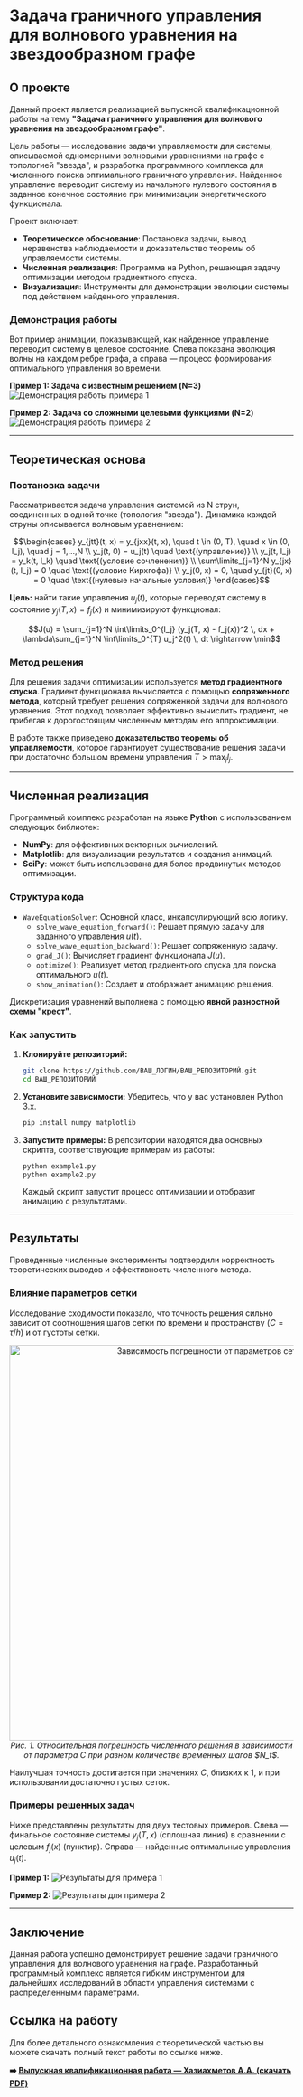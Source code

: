 # Задача граничного управления для волнового уравнения на звездообразном графе

## О проекте

Данный проект является реализацией выпускной квалификационной работы на тему **"Задача граничного управления для волнового уравнения на звездообразном графе"**.

Цель работы — исследование задачи управляемости для системы, описываемой одномерными волновыми уравнениями на графе с топологией "звезда", и разработка программного комплекса для численного поиска оптимального граничного управления. Найденное управление переводит систему из начального нулевого состояния в заданное конечное состояние при минимизации энергетического функционала.

Проект включает:
*   **Теоретическое обоснование**: Постановка задачи, вывод неравенства наблюдаемости и доказательство теоремы об управляемости системы.
*   **Численная реализация**: Программа на Python, решающая задачу оптимизации методом градиентного спуска.
*   **Визуализация**: Инструменты для демонстрации эволюции системы под действием найденного управления.

### Демонстрация работы

Вот пример анимации, показывающей, как найденное управление переводит систему в целевое состояние. Слева показана эволюция волны на каждом ребре графа, а справа — процесс формирования оптимального управления во времени.

**Пример 1: Задача с известным решением (N=3)**
![Демонстрация работы примера 1](./Assets/example1_optimize.gif)

**Пример 2: Задача со сложными целевыми функциями (N=2)**
![Демонстрация работы примера 2](./Assets/example2_optimize.gif)

---

## Теоретическая основа

### Постановка задачи

Рассматривается задача управления системой из N струн, соединенных в одной точке (топология "звезда"). Динамика каждой струны описывается волновым уравнением:
```math
\begin{cases}
    y_{jtt}(t, x) = y_{jxx}(t, x), \quad t \in (0, T), \quad x \in (0, l_j), \quad j = 1,...,N \\
    y_j(t, 0) = u_j(t) \quad \text{(управление)} \\
    y_j(t, l_j) = y_k(t, l_k) \quad \text{(условие сочленения)} \\
    \sum\limits_{j=1}^N y_{jx}(t, l_j) = 0 \quad \text{(условие Кирхгофа)} \\
    y_j(0, x) = 0, \quad y_{jt}(0, x) = 0 \quad \text{(нулевые начальные условия)}
\end{cases}
```
**Цель:** найти такие управления $u_j(t)$, которые переводят систему в состояние $y_j(T, x) = f_j(x)$ и минимизируют функционал:
```math
J(u) = \sum_{j=1}^N \int\limits_0^{l_j} (y_j(T, x) - f_j(x))^2 \, dx + \lambda\sum_{j=1}^N \int\limits_0^{T} u_j^2(t) \, dt \rightarrow \min
```

### Метод решения

Для решения задачи оптимизации используется **метод градиентного спуска**. Градиент функционала вычисляется с помощью **сопряженного метода**, который требует решения сопряженной задачи для волнового уравнения. Этот подход позволяет эффективно вычислить градиент, не прибегая к дорогостоящим численным методам его аппроксимации.

В работе также приведено **доказательство теоремы об управляемости**, которое гарантирует существование решения задачи при достаточно большом времени управления $T > \max_j l_j$.

---

## Численная реализация

Программный комплекс разработан на языке **Python** с использованием следующих библиотек:
*   **NumPy**: для эффективных векторных вычислений.
*   **Matplotlib**: для визуализации результатов и создания анимаций.
*   **SciPy**: может быть использована для более продвинутых методов оптимизации.

### Структура кода

*   `WaveEquationSolver`: Основной класс, инкапсулирующий всю логику.
    *   `solve_wave_equation_forward()`: Решает прямую задачу для заданного управления $u(t)$.
    *   `solve_wave_equation_backward()`: Решает сопряженную задачу.
    *   `grad_J()`: Вычисляет градиент функционала $J(u)$.
    *   `optimize()`: Реализует метод градиентного спуска для поиска оптимального $u(t)$.
    *   `show_animation()`: Создает и отображает анимацию решения.

Дискретизация уравнений выполнена с помощью **явной разностной схемы "крест"**.

### Как запустить

1.  **Клонируйте репозиторий:**
    ```bash
    git clone https://github.com/ВАШ_ЛОГИН/ВАШ_РЕПОЗИТОРИЙ.git
    cd ВАШ_РЕПОЗИТОРИЙ
    ```

2.  **Установите зависимости:**
    Убедитесь, что у вас установлен Python 3.x.
    ```bash
    pip install numpy matplotlib
    ```
    <!-- 
    Для сохранения анимаций в формате GIF может потребоваться установка дополнительных программ, таких как [ImageMagick](https://imagemagick.org/) или [ffmpeg](https://ffmpeg.org/). Pillow также является хорошей альтернативой.
    ```bash
    pip install Pillow
    ```
    -->

4.  **Запустите примеры:**
    В репозитории находятся два основных скрипта, соответствующие примерам из работы:
    ```bash
    python example1.py
    python example2.py
    ```
    Каждый скрипт запустит процесс оптимизации и отобразит анимацию с результатами.

---

## Результаты

Проведенные численные эксперименты подтвердили корректность теоретических выводов и эффективность численного метода.

### Влияние параметров сетки

Исследование сходимости показало, что точность решения сильно зависит от соотношения шагов сетки по времени и пространству ($C = \tau/h$) и от густоты сетки.

<!--
![Зависимость погрешности от параметров сетки](Assets/Fig1.jpg)
*Рис. 1. Относительная погрешность численного решения в зависимости от параметра C при разном количестве временных шагов $N_t$.*
-->
<div align="center">
  <img src="Assets/Fig1.jpg" alt="Зависимость погрешности от параметров сетки" width="700">
  <br>
  <em>Рис. 1. Относительная погрешность численного решения в зависимости от параметра C при разном количестве временных шагов $N_t$.</em>
</div>

Наилучшая точность достигается при значениях $C$, близких к 1, и при использовании достаточно густых сеток.

### Примеры решенных задач

Ниже представлены результаты для двух тестовых примеров. Слева — финальное состояние системы $y_j(T,x)$ (сплошная линия) в сравнении с целевым $f_j(x)$ (пунктир). Справа — найденные оптимальные управления $u_j(t)$.

**Пример 1:**
![Результаты для примера 1](Assets/Figure_2.png)

**Пример 2:**
![Результаты для примера 2](Assets/Figure_3.png)
<!--
---

## Как создать и вставить GIF-анимацию

Вы можете легко сохранить анимацию, созданную с помощью `FuncAnimation`, в файл.

1.  **Установите Pillow:**
    ```bash
    pip install pillow
    ```

2.  **Измените код для сохранения анимации:**
    В функции `show_animation` (или после ее вызова) добавьте следующий код для сохранения анимации в файл.

    ```python
    # Внутри класса WaveEquationSolver или после создания объекта anim
    # ... (код функции FuncAnimation)
    anim = FuncAnimation(fig, animate, init_func=init, frames=self.Nt + 1,
                         interval=int(self.T * 1000 / self.Nt * speed), blit=True)

    # Сохраняем анимацию в GIF
    print("Сохранение анимации в файл example1.gif...")
    writer = animation.PillowWriter(fps=30) # Указываем количество кадров в секунду
    anim.save('example1.gif', writer=writer)
    print("Сохранение завершено.")

    plt.show()
    ```

3.  **Вставьте GIF в README.md:**
    После того как вы сгенерировали `example1.gif` и `example2.gif` и разместили их в своем репозитории (например, в папке `src` или `assets`), вы можете вставить их в ваш `README.md` файл, используя синтаксис Markdown для изображений:
    ```markdown
    ![Текст, если GIF не загрузится](ПУТЬ/К/ВАШЕМУ/ФАЙЛУ.gif)

    Пример:
    ![Animation Example 1](assets/example1.gif)
    ```
-->
---

## Заключение

Данная работа успешно демонстрирует решение задачи граничного управления для волнового уравнения на графе. Разработанный программный комплекс является гибким инструментом для дальнейших исследований в области управления системами с распределенными параметрами.

## Ссылка на работу

Для более детального ознакомления с теоретической частью вы можете скачать полный текст работы по ссылке ниже.

**➡️ [Выпускная квалификационная работа — Хазиахметов А.А. (скачать PDF)](https://github.com/azat-git/-/blob/main/%D0%94%D0%B8%D0%BF%D0%BB%D0%BE%D0%BC.pdf)**
